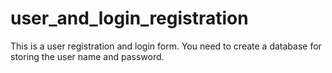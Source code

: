 # user_and_login_registration
This is a user registration and login form. 
You need to create a database for storing the user name and password.
